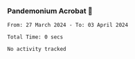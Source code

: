 ### Pandemonium Acrobat 🤸

<!--START_SECTION:waka-->

```all_time
From: 27 March 2024 - To: 03 April 2024

Total Time: 0 secs

No activity tracked
```

<!--END_SECTION:waka-->
